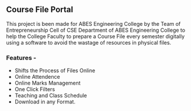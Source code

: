 ## Course File Portal


This project is been made for ABES Engineering College by the Team of Entrepreneurship Cell of CSE Department of ABES Engineering College to help the College Faculty to prepare a Course File every semester digitally using a software to avoid the wastage of resources in physical files.


### Features - 
- Shifts the Process of Files Online
- Online Attendence
- Online Marks Management
- One Click Filters
- Teaching and Class Schedule
- Download in any Format.


